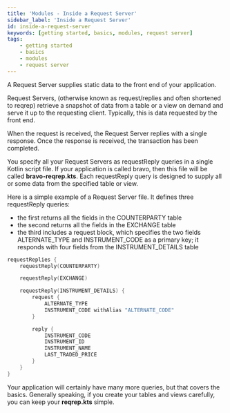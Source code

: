 ```yaml
---
title: 'Modules - Inside a Request Server'
sidebar_label: 'Inside a Request Server'
id: inside-a-request-server
keywords: [getting started, basics, modules, request server]
tags:
    - getting started
    - basics
    - modules
    - request server
---
```



A Request Server supplies static data to the front end of your application.

Request Servers, (otherwise known as request/replies and often shortened to reqrep) retrieve a snapshot of data from a table or a view on demand and serve it up to the requesting client. Typically, this is data requested by the front end.

When the request is received, the Request Server replies with a single response. Once the response is received, the transaction has been completed.

You specify all your Request Servers as requestReply queries in a single Kotlin script file. If your application is called bravo, then this file will be called **bravo-reqrep.kts**. Each requestReply query is designed to supply all or some data from the specified table or view.


Here is a simple example of a Request Server file. It defines three requestReply queries:

- the first returns all the fields in the COUNTERPARTY table
- the second returns all the fields in the EXCHANGE table
- the third includes a  request block, which specifies the two fields ALTERNATE_TYPE and INSTRUMENT_CODE as a primary key; it responds with four fields from the INSTRUMENT_DETAILS table

```kotlin
requestReplies {
    requestReply(COUNTERPARTY)

    requestReply(EXCHANGE)

    requestReply(INSTRUMENT_DETAILS) {
        request {
            ALTERNATE_TYPE
            INSTRUMENT_CODE withAlias "ALTERNATE_CODE"
        }

        reply {
            INSTRUMENT_CODE
            INSTRUMENT_ID
            INSTRUMENT_NAME
            LAST_TRADED_PRICE
        }
    }
}
```
Your application will certainly have many more queries, but that covers the basics. Generally speaking, if you create your tables and views carefully, you can keep your **reqrep.kts** simple.



